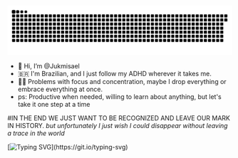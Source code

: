 ![Snake animation](https://github.com/Jukmisael/Jukmisael/blob/output/github-contribution-grid-snake.svg)


- 👋 Hi, I’m @Jukmisael
- 🇧🇷 I'm Brazilian, and I just follow my ADHD wherever it takes me.
- 😮‍💨 Problems with focus and concentration, maybe I drop everything or embrace everything at once.
- ps: Productive when needed, willing to learn about anything, but let's take it one step at a time

#IN THE END WE JUST WANT TO BE RECOGNIZED AND LEAVE OUR MARK IN HISTORY.
*but unfortunately I just wish I could disappear without leaving a trace in the world*




[![Typing SVG](https://readme-typing-svg.demolab.com?font=Barlow&weight=500&size=30&duration=4000&pause=500&color=1281A1&center=verdadeiro&vCenter=verdadeiro&multiline=true&height=150&lines=Welcome+to+my+world!;To+the+worst+world..;Please+run+away%2C+NOW!)](https://git.io/typing-svg)
